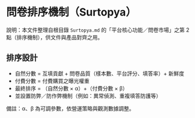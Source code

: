 # 問卷排序機制（Surtopya）

說明：本文件整理自根目錄 `Surtopya.md` 的「平台核心功能／問卷市場」之第 2 點（排序機制），供文件與產品對齊之用。

## 排序設計

- 自然分數 = 互填貢獻 + 問卷品質（樣本數、平台評分、填答率）+ 新鮮度
- 付費分數 = 付費購買之曝光權重
- 最終排序 = （自然分數 × α）+（付費分數 × β）
- 並設置防弊／防作弊機制（例如：異常偵測、重複填答防護等）

備註：α、β 為可調參數，依營運策略與觀測數據調整。

